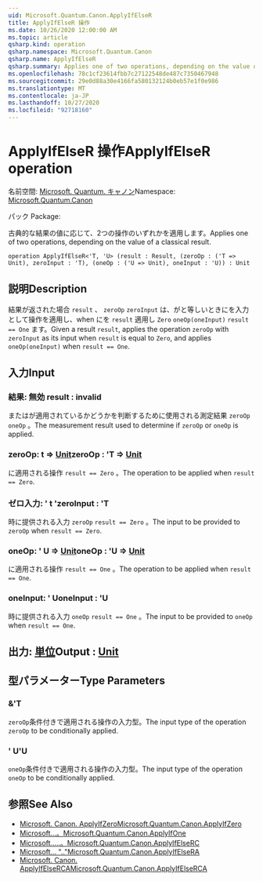 ```yaml
---
uid: Microsoft.Quantum.Canon.ApplyIfElseR
title: ApplyIfElseR 操作
ms.date: 10/26/2020 12:00:00 AM
ms.topic: article
qsharp.kind: operation
qsharp.namespace: Microsoft.Quantum.Canon
qsharp.name: ApplyIfElseR
qsharp.summary: Applies one of two operations, depending on the value of a classical result.
ms.openlocfilehash: 78c1cf23614fbb7c27122548de487c7350467948
ms.sourcegitcommit: 29e0d88a30e4166fa580132124b0eb57e1f0e986
ms.translationtype: MT
ms.contentlocale: ja-JP
ms.lasthandoff: 10/27/2020
ms.locfileid: "92718160"
---
```

# <a name="applyifelser-operation"></a><span data-ttu-id="44f70-102">ApplyIfElseR 操作</span><span class="sxs-lookup"><span data-stu-id="44f70-102">ApplyIfElseR operation</span></span>

<span data-ttu-id="44f70-103">名前空間: [Microsoft. Quantum. キャノン](xref:Microsoft.Quantum.Canon)</span><span class="sxs-lookup"><span data-stu-id="44f70-103">Namespace: [Microsoft.Quantum.Canon](xref:Microsoft.Quantum.Canon)</span></span>

<span data-ttu-id="44f70-104">パック [](https://nuget.org/packages/)</span><span class="sxs-lookup"><span data-stu-id="44f70-104">Package: [](https://nuget.org/packages/)</span></span>


<span data-ttu-id="44f70-105">古典的な結果の値に応じて、2つの操作のいずれかを適用します。</span><span class="sxs-lookup"><span data-stu-id="44f70-105">Applies one of two operations, depending on the value of a classical result.</span></span>

```qsharp
operation ApplyIfElseR<'T, 'U> (result : Result, (zeroOp : ('T => Unit), zeroInput : 'T), (oneOp : ('U => Unit), oneInput : 'U)) : Unit
```


## <a name="description"></a><span data-ttu-id="44f70-106">説明</span><span class="sxs-lookup"><span data-stu-id="44f70-106">Description</span></span>

<span data-ttu-id="44f70-107">結果が返された場合 `result` 、 `zeroOp` `zeroInput` は、がと等しいときにを入力として操作を適用し、when にを `result` 適用し `Zero` `oneOp(oneInput)` `result == One` ます。</span><span class="sxs-lookup"><span data-stu-id="44f70-107">Given a result `result`, applies the operation `zeroOp` with `zeroInput` as its input when `result` is equal to `Zero`, and applies `oneOp(oneInput)` when `result == One`.</span></span>

## <a name="input"></a><span data-ttu-id="44f70-108">入力</span><span class="sxs-lookup"><span data-stu-id="44f70-108">Input</span></span>

### <a name="result--__invalidresult__"></a><span data-ttu-id="44f70-109">結果: __無効 <Result>__</span><span class="sxs-lookup"><span data-stu-id="44f70-109">result : __invalid<Result>__</span></span>

<span data-ttu-id="44f70-110">またはが適用されているかどうかを判断するために使用される測定結果 `zeroOp` `oneOp` 。</span><span class="sxs-lookup"><span data-stu-id="44f70-110">The measurement result used to determine if `zeroOp` or `oneOp` is applied.</span></span>


### <a name="zeroop--t--unit"></a><span data-ttu-id="44f70-111">zeroOp: t => [Unit](xref:microsoft.quantum.lang-ref.unit)</span><span class="sxs-lookup"><span data-stu-id="44f70-111">zeroOp : 'T => [Unit](xref:microsoft.quantum.lang-ref.unit)</span></span> 

<span data-ttu-id="44f70-112">に適用される操作 `result == Zero` 。</span><span class="sxs-lookup"><span data-stu-id="44f70-112">The operation to be applied when `result == Zero`.</span></span>


### <a name="zeroinput--t"></a><span data-ttu-id="44f70-113">ゼロ入力: ' t '</span><span class="sxs-lookup"><span data-stu-id="44f70-113">zeroInput : 'T</span></span>

<span data-ttu-id="44f70-114">時に提供される入力 `zeroOp` `result == Zero` 。</span><span class="sxs-lookup"><span data-stu-id="44f70-114">The input to be provided to `zeroOp` when `result == Zero`.</span></span>


### <a name="oneop--u--unit"></a><span data-ttu-id="44f70-115">oneOp: ' U => [Unit](xref:microsoft.quantum.lang-ref.unit)</span><span class="sxs-lookup"><span data-stu-id="44f70-115">oneOp : 'U => [Unit](xref:microsoft.quantum.lang-ref.unit)</span></span> 

<span data-ttu-id="44f70-116">に適用される操作 `result == One` 。</span><span class="sxs-lookup"><span data-stu-id="44f70-116">The operation to be applied when `result == One`.</span></span>


### <a name="oneinput--u"></a><span data-ttu-id="44f70-117">oneInput: ' U</span><span class="sxs-lookup"><span data-stu-id="44f70-117">oneInput : 'U</span></span>

<span data-ttu-id="44f70-118">時に提供される入力 `oneOp` `result == One` 。</span><span class="sxs-lookup"><span data-stu-id="44f70-118">The input to be provided to `oneOp` when `result == One`.</span></span>



## <a name="output--unit"></a><span data-ttu-id="44f70-119">出力: [単位](xref:microsoft.quantum.lang-ref.unit)</span><span class="sxs-lookup"><span data-stu-id="44f70-119">Output : [Unit](xref:microsoft.quantum.lang-ref.unit)</span></span>



## <a name="type-parameters"></a><span data-ttu-id="44f70-120">型パラメーター</span><span class="sxs-lookup"><span data-stu-id="44f70-120">Type Parameters</span></span>

### <a name="t"></a><span data-ttu-id="44f70-121">&</span><span class="sxs-lookup"><span data-stu-id="44f70-121">'T</span></span>

<span data-ttu-id="44f70-122">`zeroOp`条件付きで適用される操作の入力型。</span><span class="sxs-lookup"><span data-stu-id="44f70-122">The input type of the operation `zeroOp` to be conditionally applied.</span></span>
### <a name="u"></a><span data-ttu-id="44f70-123">' U</span><span class="sxs-lookup"><span data-stu-id="44f70-123">'U</span></span>

<span data-ttu-id="44f70-124">`oneOp`条件付きで適用される操作の入力型。</span><span class="sxs-lookup"><span data-stu-id="44f70-124">The input type of the operation `oneOp` to be conditionally applied.</span></span>

## <a name="see-also"></a><span data-ttu-id="44f70-125">参照</span><span class="sxs-lookup"><span data-stu-id="44f70-125">See Also</span></span>

- [<span data-ttu-id="44f70-126">Microsoft. Canon. ApplyIfZero</span><span class="sxs-lookup"><span data-stu-id="44f70-126">Microsoft.Quantum.Canon.ApplyIfZero</span></span>](xref:Microsoft.Quantum.Canon.ApplyIfZero)
- [<span data-ttu-id="44f70-127">Microsoft...。</span><span class="sxs-lookup"><span data-stu-id="44f70-127">Microsoft.Quantum.Canon.ApplyIfOne</span></span>](xref:Microsoft.Quantum.Canon.ApplyIfOne)
- [<span data-ttu-id="44f70-128">Microsoft.....。</span><span class="sxs-lookup"><span data-stu-id="44f70-128">Microsoft.Quantum.Canon.ApplyIfElseRC</span></span>](xref:Microsoft.Quantum.Canon.ApplyIfElseRC)
- [<span data-ttu-id="44f70-129">Microsoft... ".."</span><span class="sxs-lookup"><span data-stu-id="44f70-129">Microsoft.Quantum.Canon.ApplyIfElseRA</span></span>](xref:Microsoft.Quantum.Canon.ApplyIfElseRA)
- [<span data-ttu-id="44f70-130">Microsoft. Canon. ApplyIfElseRCA</span><span class="sxs-lookup"><span data-stu-id="44f70-130">Microsoft.Quantum.Canon.ApplyIfElseRCA</span></span>](xref:Microsoft.Quantum.Canon.ApplyIfElseRCA)